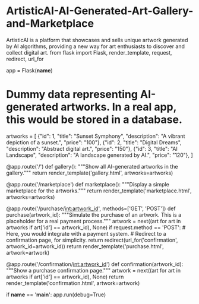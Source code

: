 # ArtisticAI-AI-Generated-Art-Gallery-and-Marketplace
ArtisticAI is a platform that showcases and sells unique artwork generated by AI algorithms, providing a new way for art enthusiasts to discover and collect digital art.
from flask import Flask, render_template, request, redirect, url_for

app = Flask(__name__)

# Dummy data representing AI-generated artworks. In a real app, this would be stored in a database.
artworks = [
    {"id": 1, "title": "Sunset Symphony", "description": "A vibrant depiction of a sunset.", "price": "100"},
    {"id": 2, "title": "Digital Dreams", "description": "Abstract digital art.", "price": "150"},
    {"id": 3, "title": "AI Landscape", "description": "A landscape generated by AI.", "price": "120"},
]

@app.route('/')
def gallery():
    """Show all AI-generated artworks in the gallery."""
    return render_template('gallery.html', artworks=artworks)

@app.route('/marketplace')
def marketplace():
    """Display a simple marketplace for the artworks."""
    return render_template('marketplace.html', artworks=artworks)

@app.route('/purchase/<int:artwork_id>', methods=['GET', 'POST'])
def purchase(artwork_id):
    """Simulate the purchase of an artwork. This is a placeholder for a real payment process."""
    artwork = next((art for art in artworks if art['id'] == artwork_id), None)
    if request.method == 'POST':
        # Here, you would integrate with a payment system.
        # Redirect to a confirmation page, for simplicity.
        return redirect(url_for('confirmation', artwork_id=artwork_id))
    return render_template('purchase.html', artwork=artwork)

@app.route('/confirmation/<int:artwork_id>')
def confirmation(artwork_id):
    """Show a purchase confirmation page."""
    artwork = next((art for art in artworks if art['id'] == artwork_id), None)
    return render_template('confirmation.html', artwork=artwork)

if __name__ == '__main__':
    app.run(debug=True)

